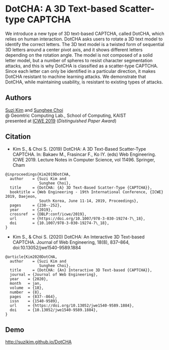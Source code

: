 # DotCHA: A 3D Text-based Scatter-type CAPTCHA
We introduce a new type of 3D text-based CAPTCHA, called DotCHA, which relies on human interaction. DotCHA asks users to rotate a 3D text model to identify the correct letters. The 3D text model is a twisted form of sequential 3D letters around a center pivot axis, and it shows different letters depending on the rotation angle. The model is not composed of a solid letter model, but a number of spheres to resist character segmentation attacks, and this is why DotCHA is classified as a scatter-type CAPTCHA. Since each letter can only be identified in a particular direction, it makes DotCHA resistant to machine learning attacks. We demonstrate that DotCHA, while maintaining usability, is resistant to existing types of attacks.

## Authors
[Suzi Kim](https://www.kimsuzi.com/cv) and [Sunghee Choi](https://sites.google.com/view/kaist-gclab/members/professor)  
@ Geomtric Computing Lab., School of Computing, KAIST  
presented at [ICWE 2019](https://icwe2019.webengineering.org)
(_Distinguished Paper Award_)

## Citation
- Kim S., & Choi S. (2019) DotCHA: A 3D Text-Based Scatter-Type CAPTCHA. In: Bakaev M., Frasincar F., Ko IY. (eds) Web Engineering. ICWE 2019. Lecture Notes in Computer Science, vol 11496. Springer, Cham

```
@inproceedings{Kim2019DotCHA,
  author    = {Suzi Kim and
               Sunghee Choi},
  title     = {DotCHA: {A} 3D Text-Based Scatter-Type {CAPTCHA}},
  booktitle = {Web Engineering - 19th International Conference, {ICWE} 2019, Daejeon,
               South Korea, June 11-14, 2019, Proceedings},
  pages     = {238--252},
  year      = {2019},
  crossref  = {DBLP:conf/icwe/2019},
  url       = {https://doi.org/10.1007/978-3-030-19274-7\_18},
  doi       = {10.1007/978-3-030-19274-7\_18},
}
```

- Kim S., & Choi S. (2020) DotCHA: An Interactive 3D Text-based CAPTCHA. Journal of Web Engineering, 18(8), 837–864, doi:10.13052/jwe1540-9589.1884
```
@article{Kim2020DotCHA,
  author    = {Suzi Kim and
               Sunghee Choi},
  title     = {DotCHA: {An} Interactive 3D Text-based {CAPTCHA}},
  journal = {Journal of Web Engineering},
  year    = {2020},
  month   = jan,
  volume  = {18},
  number  = {8},
  pages   = {837--864},
  issn    = {1540-9589},
  url     = {https://doi.org/10.13052/jwe1540-9589.1884},
  doi     = {10.13052/jwe1540-9589.1884},
}
```

## Demo
http://suzikim.github.io/DotCHA

